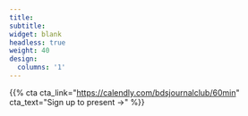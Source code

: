 ```yaml
---
title:
subtitle:
widget: blank
headless: true
weight: 40
design:
  columns: '1'
---
```


{{% cta cta_link="https://calendly.com/bdsjournalclub/60min" cta_text="Sign up to present →" %}}
